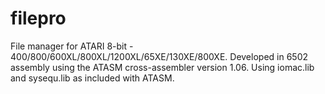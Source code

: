 # filepro
File manager for ATARI 8-bit - 400/800/600XL/800XL/1200XL/65XE/130XE/800XE.
Developed in 6502 assembly using the ATASM cross-assembler version 1.06.
Using iomac.lib and sysequ.lib as included with ATASM.

